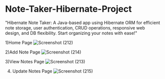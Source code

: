 # Note-Taker-Hibernate-Project
"Hibernate Note Taker: A Java-based app using Hibernate ORM for efficient note storage, user authentication, CRUD operations, responsive web design, and DB flexibility. Start organizing your notes with ease!"

1)Home Page
![Screenshot (212)](https://github.com/himanshurai26/Note-Taker-Hibernate-Project/assets/77565518/486e0786-0680-4a47-8f9f-952c66994eae)

2)Add Note Page
![Screenshot (214)](https://github.com/himanshurai26/Note-Taker-Hibernate-Project/assets/77565518/2d660d10-dc45-4891-a27f-6e61d27e6e64)

3)View Notes Page
![Screenshot (213)](https://github.com/himanshurai26/Note-Taker-Hibernate-Project/assets/77565518/608fbc7b-d433-4c78-ba04-8339628b40ee)

4) Update Notes Page
![Screenshot (215)](https://github.com/himanshurai26/Note-Taker-Hibernate-Project/assets/77565518/7aa99772-041c-4865-9ec1-8cc63d46b2d3)
